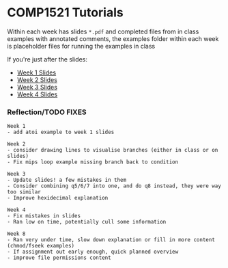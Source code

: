 # COMP1521 Tutorials
Within each week has slides `*.pdf` and completed files from in class examples with annotated comments,
the examples folder within each week is placeholder files for running the examples in class

If you're just after the slides:

- [Week 1 Slides](week1/Tutorial1.pdf)
- [Week 2 Slides](week2/Tutorial2.pdf)
- [Week 3 Slides](week3/Tutorial3.pdf)
- [Week 4 Slides](week4/Tutorial4.pdf)



















### Reflection/TODO FIXES
    Week 1
    - add atoi example to week 1 slides
    
    Week 2
    - consider drawing lines to visualise branches (either in class or on slides)
    - Fix mips loop example missing branch back to condition

    Week 3
    - Update slides! a few mistakes in them
    - Consider combining q5/6/7 into one, and do q8 instead, they were way too similar
    - Improve hexidecimal explanation
    
    Week 4
    - Fix mistakes in slides
    - Ran low on time, potentially cull some information

    Week 8
    - Ran very under time, slow down explanation or fill in more content (chmod/fseek examples)
    - If assignment out early enough, quick planned overview
    - improve file permissions content
